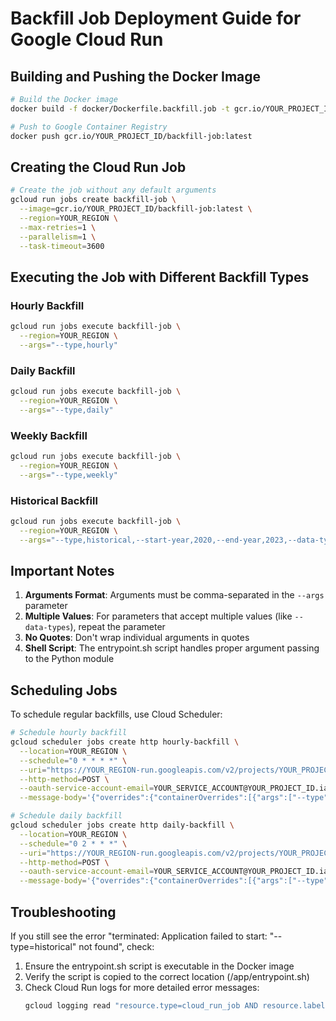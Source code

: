 # Backfill Job Deployment Guide for Google Cloud Run

## Building and Pushing the Docker Image

```bash
# Build the Docker image
docker build -f docker/Dockerfile.backfill.job -t gcr.io/YOUR_PROJECT_ID/backfill-job:latest .

# Push to Google Container Registry
docker push gcr.io/YOUR_PROJECT_ID/backfill-job:latest
```

## Creating the Cloud Run Job

```bash
# Create the job without any default arguments
gcloud run jobs create backfill-job \
  --image=gcr.io/YOUR_PROJECT_ID/backfill-job:latest \
  --region=YOUR_REGION \
  --max-retries=1 \
  --parallelism=1 \
  --task-timeout=3600
```

## Executing the Job with Different Backfill Types

### Hourly Backfill
```bash
gcloud run jobs execute backfill-job \
  --region=YOUR_REGION \
  --args="--type,hourly"
```

### Daily Backfill
```bash
gcloud run jobs execute backfill-job \
  --region=YOUR_REGION \
  --args="--type,daily"
```

### Weekly Backfill
```bash
gcloud run jobs execute backfill-job \
  --region=YOUR_REGION \
  --args="--type,weekly"
```

### Historical Backfill
```bash
gcloud run jobs execute backfill-job \
  --region=YOUR_REGION \
  --args="--type,historical,--start-year,2020,--end-year,2023,--data-types,ohlcv,--data-types,macro,--batch-size,20"
```

## Important Notes

1. **Arguments Format**: Arguments must be comma-separated in the `--args` parameter
2. **Multiple Values**: For parameters that accept multiple values (like `--data-types`), repeat the parameter
3. **No Quotes**: Don't wrap individual arguments in quotes
4. **Shell Script**: The entrypoint.sh script handles proper argument passing to the Python module

## Scheduling Jobs

To schedule regular backfills, use Cloud Scheduler:

```bash
# Schedule hourly backfill
gcloud scheduler jobs create http hourly-backfill \
  --location=YOUR_REGION \
  --schedule="0 * * * *" \
  --uri="https://YOUR_REGION-run.googleapis.com/v2/projects/YOUR_PROJECT_ID/locations/YOUR_REGION/jobs/backfill-job:run" \
  --http-method=POST \
  --oauth-service-account-email=YOUR_SERVICE_ACCOUNT@YOUR_PROJECT_ID.iam.gserviceaccount.com \
  --message-body='{"overrides":{"containerOverrides":[{"args":["--type","hourly"]}]}}'

# Schedule daily backfill
gcloud scheduler jobs create http daily-backfill \
  --location=YOUR_REGION \
  --schedule="0 2 * * *" \
  --uri="https://YOUR_REGION-run.googleapis.com/v2/projects/YOUR_PROJECT_ID/locations/YOUR_REGION/jobs/backfill-job:run" \
  --http-method=POST \
  --oauth-service-account-email=YOUR_SERVICE_ACCOUNT@YOUR_PROJECT_ID.iam.gserviceaccount.com \
  --message-body='{"overrides":{"containerOverrides":[{"args":["--type","daily"]}]}}'
```

## Troubleshooting

If you still see the error "terminated: Application failed to start: "--type=historical" not found", check:

1. Ensure the entrypoint.sh script is executable in the Docker image
2. Verify the script is copied to the correct location (/app/entrypoint.sh)
3. Check Cloud Run logs for more detailed error messages:
   ```bash
   gcloud logging read "resource.type=cloud_run_job AND resource.labels.job_name=backfill-job" --limit=50
   ```